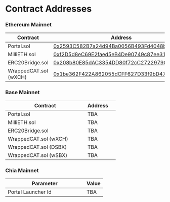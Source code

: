 # Contract Addresses

### Ethereum Mainnet

<table><thead><tr><th width="238">Contract</th><th width="554">Address</th><th data-hidden></th></tr></thead><tbody><tr><td>Portal.sol</td><td><a href="https://etherscan.io/address/0x2593C582B7a24d94Ba0056B493Fd4048bd99fc3F#code">0x2593C582B7a24d94Ba0056B493Fd4048bd99fc3F</a></td><td></td></tr><tr><td>MilliETH.sol</td><td><a href="https://etherscan.io/address/0xf2D5d8eC69E2faed5eB4De90749c87ee314a4B12#code">0xf2D5d8eC69E2faed5eB4De90749c87ee314a4B12</a></td><td></td></tr><tr><td>ERC20Bridge.sol</td><td><a href="https://etherscan.io/address/0x208b80E85dAC3354DD80f72cC272297909EE81b7">0x208b80E85dAC3354DD80f72cC272297909EE81b7</a></td><td></td></tr><tr><td>WrappedCAT.sol (wXCH)</td><td><a href="https://etherscan.io/address/0x1be362F422A862055dCFF627D33f9bD478e6C7d7">0x1be362F422A862055dCFF627D33f9bD478e6C7d7</a></td><td></td></tr></tbody></table>



### Base Mainnet

<table><thead><tr><th width="236">Contract</th><th>Address</th><th data-hidden></th></tr></thead><tbody><tr><td>Portal.sol</td><td>TBA</td><td></td></tr><tr><td>MilliETH.sol</td><td>TBA</td><td></td></tr><tr><td>ERC20Bridge.sol</td><td>TBA</td><td></td></tr><tr><td>WrappedCAT.sol (wXCH)</td><td>TBA</td><td></td></tr><tr><td>WrappedCAT.sol (DSBX)</td><td>TBA</td><td></td></tr><tr><td>WrappedCAT.sol (wSBX)</td><td>TBA</td><td></td></tr></tbody></table>



### Chia Mainnet

<table><thead><tr><th width="233">Parameter</th><th>Value</th></tr></thead><tbody><tr><td>Portal Launcher Id</td><td>TBA</td></tr></tbody></table>
